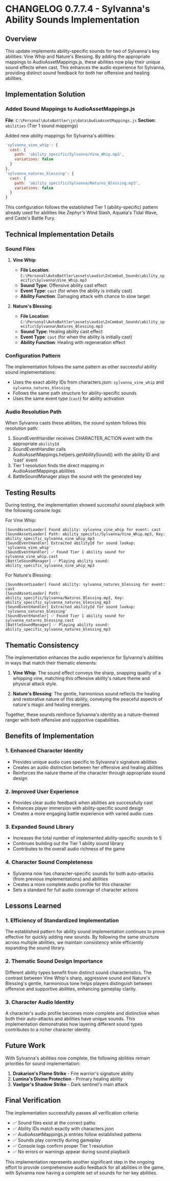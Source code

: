 # CHANGELOG 0.7.7.4 - Sylvanna's Ability Sounds Implementation

## Overview
This update implements ability-specific sounds for two of Sylvanna's key abilities: Vine Whip and Nature's Blessing. By adding the appropriate mappings to AudioAssetMappings.js, these abilities now play their unique sound effects when cast. This enhances the audio experience for Sylvanna, providing distinct sound feedback for both her offensive and healing abilities.

## Implementation Solution

### Added Sound Mappings to AudioAssetMappings.js

**File**: `C:\Personal\AutoBattler\js\data\AudioAssetMappings.js`
**Section**: `abilities` (Tier 1 sound mappings)

Added new ability mappings for Sylvanna's abilities:
```javascript
'sylvanna_vine_whip': {
  cast: {
    path: 'ability_specific/Sylvanna/Vine_Whip.mp3',
    variations: false
  }
},
'sylvanna_natures_blessing': {
  cast: {
    path: 'ability_specific/Sylvanna/Natures_Blessing.mp3',
    variations: false
  }
}
```

This configuration follows the established Tier 1 (ability-specific) pattern already used for abilities like Zephyr's Wind Slash, Aqualia's Tidal Wave, and Caste's Battle Fury.

## Technical Implementation Details

### Sound Files
1. **Vine Whip**:
   - **File Location**: `C:\Personal\AutoBattler\assets\audio\InCombat_Sounds\ability_specific\Sylvanna\Vine_Whip.mp3`
   - **Sound Type**: Offensive ability cast effect
   - **Event Type**: `cast` (for when the ability is initially cast)
   - **Ability Function**: Damaging attack with chance to slow target

2. **Nature's Blessing**:
   - **File Location**: `C:\Personal\AutoBattler\assets\audio\InCombat_Sounds\ability_specific\Sylvanna\Natures_Blessing.mp3`
   - **Sound Type**: Healing ability cast effect
   - **Event Type**: `cast` (for when the ability is initially cast)
   - **Ability Function**: Healing with regeneration effect

### Configuration Pattern
The implementation follows the same pattern as other successful ability sound implementations:
- Uses the exact ability IDs from characters.json: `sylvanna_vine_whip` and `sylvanna_natures_blessing`
- Follows the same path structure for ability-specific sounds
- Uses the same event type (`cast`) for ability activation

### Audio Resolution Path
When Sylvanna casts these abilities, the sound system follows this resolution path:
1. SoundEventHandler receives CHARACTER_ACTION event with the appropriate `abilityId`
2. SoundEventHandler calls AudioAssetMappings.helpers.getAbilitySound() with the ability ID and 'cast' event
3. Tier 1 resolution finds the direct mapping in AudioAssetMappings.abilities
4. BattleSoundManager plays the sound with the generated key

## Testing Results

During testing, the implementation showed successful sound playback with the following console logs:

For Vine Whip:
```
[SoundAssetLoader] Found ability: sylvanna_vine_whip for event: cast
[SoundAssetLoader] Path: ability_specific/Sylvanna/Vine_Whip.mp3, Key: ability_specific_sylvanna_vine_whip_mp3
[SoundEventHandler] Extracted abilityId for sound lookup: 'sylvanna_vine_whip'
[SoundEventHandler] ✅ Found Tier 1 ability sound for sylvanna_vine_whip.cast
[BattleSoundManager] ✅ Playing ability sound: ability_specific_sylvanna_vine_whip_mp3
```

For Nature's Blessing:
```
[SoundAssetLoader] Found ability: sylvanna_natures_blessing for event: cast
[SoundAssetLoader] Path: ability_specific/Sylvanna/Natures_Blessing.mp3, Key: ability_specific_sylvanna_natures_blessing_mp3
[SoundEventHandler] Extracted abilityId for sound lookup: 'sylvanna_natures_blessing'
[SoundEventHandler] ✅ Found Tier 1 ability sound for sylvanna_natures_blessing.cast
[BattleSoundManager] ✅ Playing ability sound: ability_specific_sylvanna_natures_blessing_mp3
```

## Thematic Consistency

The implementation enhances the audio experience for Sylvanna's abilities in ways that match their thematic elements:

1. **Vine Whip**: The sound effect conveys the sharp, snapping quality of a whipping vine, matching this offensive ability's nature theme and physical attack style.

2. **Nature's Blessing**: The gentle, harmonious sound reflects the healing and restorative nature of this ability, conveying the peaceful aspects of nature's magic and healing energies.

Together, these sounds reinforce Sylvanna's identity as a nature-themed ranger with both offensive and supportive capabilities.

## Benefits of Implementation

### 1. Enhanced Character Identity
- Provides unique audio cues specific to Sylvanna's signature abilities
- Creates an audio distinction between her offensive and healing abilities
- Reinforces the nature theme of the character through appropriate sound design

### 2. Improved User Experience
- Provides clear audio feedback when abilities are successfully cast
- Enhances player immersion with ability-specific sound design
- Creates a more engaging battle experience with varied audio cues

### 3. Expanded Sound Library
- Increases the total number of implemented ability-specific sounds to 5
- Continues building out the Tier 1 ability sound library
- Contributes to the overall audio richness of the game

### 4. Character Sound Completeness
- Sylvanna now has character-specific sounds for both auto-attacks (from previous implementations) and abilities
- Creates a more complete audio profile for this character
- Sets a standard for full audio coverage of character actions

## Lessons Learned

### 1. Efficiency of Standardized Implementation
The established pattern for ability sound implementation continues to prove effective for quickly adding new sounds. By following the same structure across multiple abilities, we maintain consistency while efficiently expanding the sound library.

### 2. Thematic Sound Design Importance
Different ability types benefit from distinct sound characteristics. The contrast between Vine Whip's sharp, aggressive sound and Nature's Blessing's gentle, harmonious tone helps players distinguish between offensive and supportive abilities, enhancing gameplay clarity.

### 3. Character Audio Identity
A character's audio profile becomes more complete and distinctive when both their auto-attacks and abilities have unique sounds. This implementation demonstrates how layering different sound types contributes to a richer character identity.

## Future Work

With Sylvanna's abilities now complete, the following abilities remain priorities for sound implementation:

1. **Drakarion's Flame Strike** - Fire warrior's signature ability
2. **Lumina's Divine Protection** - Primary healing ability
3. **Vaelgor's Shadow Strike** - Dark sentinel's main attack

## Final Verification

The implementation successfully passes all verification criteria:
- ✅ Sound files exist at the correct paths
- ✅ Ability IDs match exactly with characters.json
- ✅ AudioAssetMappings.js entries follow established patterns
- ✅ Sounds play correctly during gameplay
- ✅ Console logs confirm proper Tier 1 resolution
- ✅ No errors or warnings appear during sound playback

This implementation represents another significant step in the ongoing effort to provide comprehensive audio feedback for all abilities in the game, with Sylvanna now having a complete set of sounds for her key abilities.